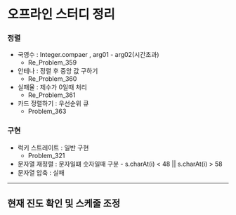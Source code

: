 # 오프라인 스터디 정리



### 정렬

* 국영수 : Integer.compaer , arg01 - arg02(시간초과)
  * Re_Problem_359
* 안테나 : 정렬 후 중앙 값 구하기
  * Re_Problem_360
* 실패율 : 제수가 0일때 처리
  * Re_Problem_361
* 카드 정렬하기 : 우선순위 큐
  * Problem_363



### 구현 

* 럭키 스트레이트 : 일반 구현
  * Problem_321
* 문자열 재정렬 : 문자일떄 숫자일때 구분 - s.charAt(i) < 48 || s.charAt(i) > 58 
* 문자열 압축 : 실패

------



## 현재 진도 확인 및 스케줄 조정



